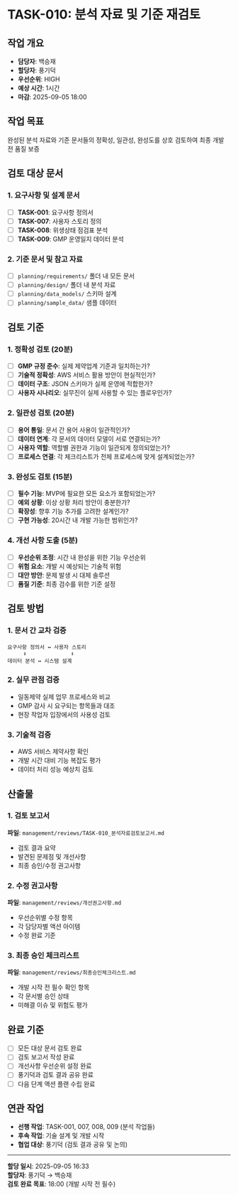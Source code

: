 # TASK-010: 분석 자료 및 기준 재검토

## 작업 개요
- **담당자**: 백승재
- **할당자**: 풍기덕
- **우선순위**: HIGH
- **예상 시간**: 1시간
- **마감**: 2025-09-05 18:00

## 작업 목표
완성된 분석 자료와 기준 문서들의 정확성, 일관성, 완성도를 상호 검토하여 최종 개발 전 품질 보증

## 검토 대상 문서

### 1. 요구사항 및 설계 문서
- [ ] **TASK-001**: 요구사항 정의서
- [ ] **TASK-007**: 사용자 스토리 정의
- [ ] **TASK-008**: 위생상태 점검표 분석
- [ ] **TASK-009**: GMP 운영일지 데이터 분석

### 2. 기준 문서 및 참고 자료
- [ ] `planning/requirements/` 폴더 내 모든 문서
- [ ] `planning/design/` 폴더 내 분석 자료
- [ ] `planning/data_models/` 스키마 설계
- [ ] `planning/sample_data/` 샘플 데이터

## 검토 기준

### 1. 정확성 검토 (20분)
- [ ] **GMP 규정 준수**: 실제 제약업계 기준과 일치하는가?
- [ ] **기술적 정확성**: AWS 서비스 활용 방안이 현실적인가?
- [ ] **데이터 구조**: JSON 스키마가 실제 운영에 적합한가?
- [ ] **사용자 시나리오**: 실무진이 실제 사용할 수 있는 플로우인가?

### 2. 일관성 검토 (20분)
- [ ] **용어 통일**: 문서 간 용어 사용이 일관적인가?
- [ ] **데이터 연계**: 각 문서의 데이터 모델이 서로 연결되는가?
- [ ] **사용자 역할**: 역할별 권한과 기능이 일관되게 정의되었는가?
- [ ] **프로세스 연결**: 각 체크리스트가 전체 프로세스에 맞게 설계되었는가?

### 3. 완성도 검토 (15분)
- [ ] **필수 기능**: MVP에 필요한 모든 요소가 포함되었는가?
- [ ] **예외 상황**: 이상 상황 처리 방안이 충분한가?
- [ ] **확장성**: 향후 기능 추가를 고려한 설계인가?
- [ ] **구현 가능성**: 20시간 내 개발 가능한 범위인가?

### 4. 개선 사항 도출 (5분)
- [ ] **우선순위 조정**: 시간 내 완성을 위한 기능 우선순위
- [ ] **위험 요소**: 개발 시 예상되는 기술적 위험
- [ ] **대안 방안**: 문제 발생 시 대체 솔루션
- [ ] **품질 기준**: 최종 검수를 위한 기준 설정

## 검토 방법

### 1. 문서 간 교차 검증
```
요구사항 정의서 ↔ 사용자 스토리
     ↕              ↕
데이터 분석 ↔ 시스템 설계
```

### 2. 실무 관점 검증
- 일동제약 실제 업무 프로세스와 비교
- GMP 감사 시 요구되는 항목들과 대조
- 현장 작업자 입장에서의 사용성 검토

### 3. 기술적 검증
- AWS 서비스 제약사항 확인
- 개발 시간 대비 기능 복잡도 평가
- 데이터 처리 성능 예상치 검토

## 산출물

### 1. 검토 보고서
**파일**: `management/reviews/TASK-010_분석자료검토보고서.md`
- 검토 결과 요약
- 발견된 문제점 및 개선사항
- 최종 승인/수정 권고사항

### 2. 수정 권고사항
**파일**: `management/reviews/개선권고사항.md`
- 우선순위별 수정 항목
- 각 담당자별 액션 아이템
- 수정 완료 기준

### 3. 최종 승인 체크리스트
**파일**: `management/reviews/최종승인체크리스트.md`
- 개발 시작 전 필수 확인 항목
- 각 문서별 승인 상태
- 미해결 이슈 및 위험도 평가

## 완료 기준
- [ ] 모든 대상 문서 검토 완료
- [ ] 검토 보고서 작성 완료
- [ ] 개선사항 우선순위 설정 완료
- [ ] 풍기덕과 검토 결과 공유 완료
- [ ] 다음 단계 액션 플랜 수립 완료

## 연관 작업
- **선행 작업**: TASK-001, 007, 008, 009 (분석 작업들)
- **후속 작업**: 기술 설계 및 개발 시작
- **협업 대상**: 풍기덕 (검토 결과 공유 및 논의)

---
**할당 일시**: 2025-09-05 16:33  
**할당자**: 풍기덕 → 백승재  
**검토 완료 목표**: 18:00 (개발 시작 전 필수)
